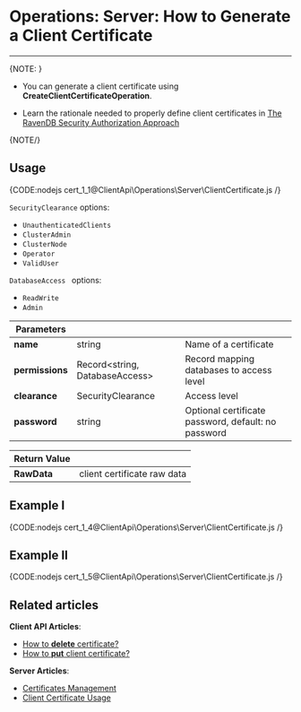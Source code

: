 # Operations: Server: How to Generate a Client Certificate
---

{NOTE: }

* You can generate a client certificate using **CreateClientCertificateOperation**.  

* Learn the rationale needed to properly define client certificates in [The RavenDB Security Authorization Approach](../../../../server/security/authentication/certificate-management#the-ravendb-security-authorization-approach)

{NOTE/}

## Usage

{CODE:nodejs cert_1_1@ClientApi\Operations\Server\ClientCertificate.js /}

`SecurityClearance` options:

* `UnauthenticatedClients`  
* `ClusterAdmin`  
* `ClusterNode`  
* `Operator`  
* `ValidUser`  

`DatabaseAccess ` options:

* `ReadWrite`  
* `Admin`  

| Parameters | | |
| ------------- | ------------- | ----- |
| **name** | string | Name of a certificate |
| **permissions** | Record<string, DatabaseAccess> | Record mapping databases to access level |
| **clearance** | SecurityClearance | Access level |
| **password** | string | Optional certificate password, default: no password |

| Return Value | |
| ------------- | ----- |
| **RawData** | client certificate raw data |

## Example I

{CODE:nodejs cert_1_4@ClientApi\Operations\Server\ClientCertificate.js /}

## Example II

{CODE:nodejs cert_1_5@ClientApi\Operations\Server\ClientCertificate.js /}

## Related articles

**Client API Articles**:  
- [How to **delete** certificate?](../../../../client-api/operations/server-wide/certificates/delete-certificate)  
- [How to **put** client certificate?](../../../../client-api/operations/server-wide/certificates/put-client-certificate)  

**Server Articles**:  
- [Certificates Management](../../../../server/security/authentication/certificate-management#enabling-communication-between-servers-importing-and-exporting-certificates)  
- [Client Certificate Usage](../../../../server/security/authentication/client-certificate-usage)  
